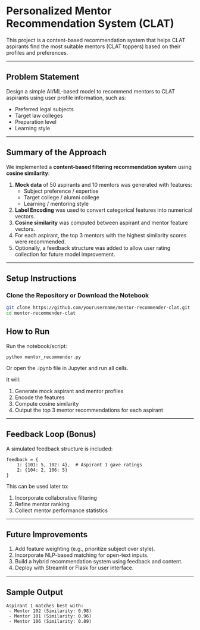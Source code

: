 # Personalized Mentor Recommendation System (CLAT)

This project is a content-based recommendation system that helps CLAT aspirants find the most suitable mentors (CLAT toppers) based on their profiles and preferences.

---

## Problem Statement

Design a simple AI/ML-based model to recommend mentors to CLAT aspirants using user profile information, such as:

- Preferred legal subjects
- Target law colleges
- Preparation level
- Learning style

---

## Summary of the Approach

We implemented a **content-based filtering recommendation system** using **cosine similarity**:

1. **Mock data** of 50 aspirants and 10 mentors was generated with features:
   - Subject preference / expertise
   - Target college / alumni college
   - Learning / mentoring style
2. **Label Encoding** was used to convert categorical features into numerical vectors.
3. **Cosine similarity** was computed between aspirant and mentor feature vectors.
4. For each aspirant, the top 3 mentors with the highest similarity scores were recommended.
5. Optionally, a feedback structure was added to allow user rating collection for future model improvement.

---

## Setup Instructions

### Clone the Repository or Download the Notebook

```bash
git clone https://github.com/yourusername/mentor-recommender-clat.git
cd mentor-recommender-clat
```
## How to Run
Run the notebook/script:

```
python mentor_recommender.py
```
Or open the .ipynb file in Jupyter and run all cells.

It will:

1. Generate mock aspirant and mentor profiles
2. Encode the features
3. Compute cosine similarity
4. Output the top 3 mentor recommendations for each aspirant

---

## Feedback Loop (Bonus)
A simulated feedback structure is included:
```
feedback = {
    1: {101: 5, 102: 4},  # Aspirant 1 gave ratings
    2: {104: 2, 106: 5}
}
```
This can be used later to:

1. Incorporate collaborative filtering
2. Refine mentor ranking
3. Collect mentor performance statistics

---

## Future Improvements
1. Add feature weighting (e.g., prioritize subject over style).
2. Incorporate NLP-based matching for open-text inputs.
3. Build a hybrid recommendation system using feedback and content.
4. Deploy with Streamlit or Flask for user interface.

---

## Sample Output
```
Aspirant 1 matches best with:
 - Mentor 102 (Similarity: 0.98)
 - Mentor 101 (Similarity: 0.96)
 - Mentor 106 (Similarity: 0.89)
```
